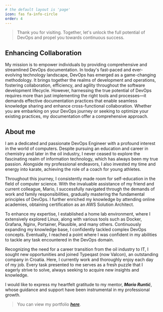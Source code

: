 ```yaml
---
# the default layout is 'page'
icon: fas fa-info-circle
order: 4
---
```

<script defer data-domain="senad-d.github.io" src="https://plus.seki.ink/js/script.js"></script>

>Thank you for visiting. Together, let's unlock the full potential of DevOps and propel you towards continuous success.

## Enhancing Collaboration
My mission is to empower individuals by providing comprehensive and streamlined DevOps documentation. In today's fast-paced and ever-evolving technology landscape, DevOps has emerged as a game-changing methodology. It brings together the realms of development and operations, fostering collaboration, efficiency, and agility throughout the software development lifecycle. However, harnessing the true potential of DevOps requires more than just implementing the right tools and processes—it demands effective documentation practices that enable seamless knowledge sharing and enhance cross-functional collaboration.
Whether you are embarking on your DevOps journey or seeking to optimize your existing practices, my documentation offer a comprehensive approach. 


## About me
I am a dedicated and passionate DevOps Engineer with a profound interest in the world of computers. Despite pursuing an education and career in chemistry and later in the oil industry, I never ceased to explore the fascinating realm of information technology, which has always been my true passion. Alongside my professional endeavors, I also invested my time and energy into karate, achieving the role of a coach for young athletes.

Throughout this journey, I consistently made room for self-education in the field of computer science. With the invaluable assistance of my friend and current colleague, Mario, I successfully navigated through the demands of work and family responsibilities, gradually mastering the fundamental principles of DevOps. I further enriched my knowledge by attending online academies, obtaining certification as an AWS Solution Architect.

To enhance my expertise, I established a home lab environment, where I extensively explored Linux, along with various tools such as Docker, Grafana, Nginx, Portainer, Plausible, and many others. Continuously expanding my knowledge base, I confidently tackled complex DevOps concepts. Eventually, I reached a point where I was confident in my abilities to tackle any task encountered in the DevOps domain.

Recognizing the need for a career transition from the oil industry to IT, I sought new opportunities and joined Typeqast (now Valcon), an outstanding company in Croatia. Here, I currently work and thoroughly enjoy each day of my job. Every task presented to me serves as a fresh puzzle that I eagerly strive to solve, always seeking to acquire new insights and knowledge.

I would like to express my heartfelt gratitude to my mentor, ***Mario Runtić***, whose guidance and support have been instrumental in my professional growth.


> You can view my portfolio [***here***](https://portfolio.seki.ink/).

